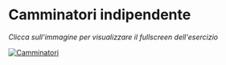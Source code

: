 # Camminatori indipendente

*Clicca sull'immagine per visualizzare il fullscreen dell'esercizio*

[![Camminatori](https://user-images.githubusercontent.com/60677625/112555124-da92e380-8dc7-11eb-850b-17d5bb9632b2.png "Camminatori")](https://editor.p5js.org/kaappa/full/mwB2N1aju)
